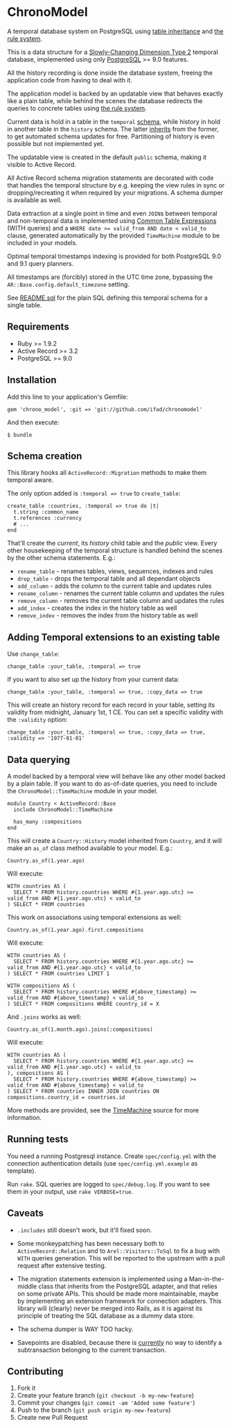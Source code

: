 # ChronoModel

A temporal database system on PostgreSQL using
[table inheritance](http://www.postgresql.org/docs/9.0/static/ddl-inherit.html) and
[the rule system](http://www.postgresql.org/docs/9.0/static/rules-update.html).

This is a data structure for a
[Slowly-Changing Dimension Type 2](http://en.wikipedia.org/wiki/Slowly_changing_dimension#Type_2)
temporal database, implemented using only [PostgreSQL](http://www.postgresql.org) >= 9.0 features.

All the history recording is done inside the database system, freeing the application code from
having to deal with it.

The application model is backed by an updatable view that behaves exactly like a plain table, while
behind the scenes the database redirects the queries to concrete tables using
[the rule system](http://www.postgresql.org/docs/9.0/static/rules-update.html).

Current data is hold in a table in the `temporal` [schema](http://www.postgresql.org/docs/9.0/static/ddl-schemas.html),
while history in hold in another table in the `history` schema. The latter
[inherits](http://www.postgresql.org/docs/9.0/static/ddl-inherit.html) from the former, to get
automated schema updates for free. Partitioning of history is even possible but not implemented
yet.

The updatable view is created in the default `public` schema, making it visible to Active Record.

All Active Record schema migration statements are decorated with code that handles the temporal
structure by e.g. keeping the view rules in sync or dropping/recreating it when required by your
migrations. A schema dumper is available as well.

Data extraction at a single point in time and even `JOIN`s between temporal and non-temporal data
is implemented using
[Common Table Expressions](http://www.postgresql.org/docs/9.0/static/queries-with.html)
(WITH queries) and a `WHERE date >= valid_from AND date < valid_to` clause, generated automatically
by the provided `TimeMachine` module to be included in your models.

Optimal temporal timestamps indexing is provided for both PostgreSQL 9.0 and 9.1 query planners.

All timestamps are (forcibly) stored in the UTC time zone, bypassing the `AR::Base.config.default_timezone`
setting.

See  [README.sql](https://github.com/ifad/chronomodel/blob/master/README.sql) for the plain SQL
defining this temporal schema for a single table.


## Requirements

* Ruby &gt;= 1.9.2
* Active Record &gt;= 3.2
* PostgreSQL &gt;= 9.0


## Installation

Add this line to your application's Gemfile:

    gem 'chrono_model', :git => 'git://github.com/ifad/chronomodel'

And then execute:

    $ bundle


## Schema creation

This library hooks all `ActiveRecord::Migration` methods to make them temporal aware.

The only option added is `:temporal => true` to `create_table`:

    create_table :countries, :temporal => true do |t|
      t.string :common_name
      t.references :currency
      # ...
    end

That'll create the _current_, its _history_ child table and the _public_ view.
Every other housekeeping of the temporal structure is handled behind the scenes
by the other schema statements. E.g.:

 * `rename_table`  - renames tables, views, sequences, indexes and rules
 * `drop_table`    - drops the temporal table and all dependant objects
 * `add_column`    - adds the column to the current table and updates rules
 * `rename_column` - renames the current table column and updates the rules
 * `remove_column` - removes the current table column and updates the rules
 * `add_index`     - creates the index in the history table as well
 * `remove_index`  - removes the index from the history table as well


## Adding Temporal extensions to an existing table

Use `change_table`:

    change_table :your_table, :temporal => true

If you want to also set up the history from your current data:

    change_table :your_table, :temporal => true, :copy_data => true

This will create an history record for each record in your table, setting its
validity from midnight, January 1st, 1 CE. You can set a specific validity
with the `:validity` option:

    change_table :your_table, :temporal => true, :copy_data => true, :validity => '1977-01-01'


## Data querying

A model backed by a temporal view will behave like any other model backed by a
plain table. If you want to do as-of-date queries, you need to include the
`ChronoModel::TimeMachine` module in your model.

    module Country < ActiveRecord::Base
      include ChronoModel::TimeMachine

      has_many :compositions
    end

This will create a `Country::History` model inherited from `Country`, and it
will make an `as_of` class method available to your model. E.g.:

    Country.as_of(1.year.ago)

Will execute:

    WITH countries AS (
      SELECT * FROM history.countries WHERE #{1.year.ago.utc} >= valid_from AND #{1.year.ago.utc} < valid_to
    ) SELECT * FROM countries

This work on associations using temporal extensions as well:

    Country.as_of(1.year.ago).first.compositions

Will execute:

    WITH countries AS (
      SELECT * FROM history.countries WHERE #{1.year.ago.utc} >= valid_from AND #{1.year.ago.utc} < valid_to
    ) SELECT * FROM countries LIMIT 1

    WITH compositions AS (
      SELECT * FROM history.countries WHERE #{above_timestamp} >= valid_from AND #{above_timestamp} < valid_to
    ) SELECT * FROM compositions WHERE country_id = X
    
And `.joins` works as well:

    Country.as_of(1.month.ago).joins(:compositions)
    
Will execute:

    WITH countries AS (
      SELECT * FROM history.countries WHERE #{1.year.ago.utc} >= valid_from AND #{1.year.ago.utc} < valid_to
    ), compositions AS (
      SELECT * FROM history.countries WHERE #{above_timestamp} >= valid_from AND #{above_timestamp} < valid_to
    ) SELECT * FROM countries INNER JOIN countries ON compositions.country_id = countries.id

More methods are provided, see the
[TimeMachine](https://github.com/ifad/chronomodel/blob/master/lib/chrono_model/time_machine.rb) source
for more information.


## Running tests

You need a running Postgresql instance. Create `spec/config.yml` with the
connection authentication details (use `spec/config.yml.example` as template).

Run `rake`. SQL queries are logged to `spec/debug.log`. If you want to see
them in your output, use `rake VERBOSE=true`.

## Caveats

 * `.includes` still doesn't work, but it'll fixed soon.

 * Some monkeypatching has been necessary both to `ActiveRecord::Relation` and
   to `Arel::Visitors::ToSql` to fix a bug with `WITH` queries generation. This
   will be reported to the upstream with a pull request after extensive testing.

 * The migration statements extension is implemented using a Man-in-the-middle
   class that inherits from the PostgreSQL adapter, and that relies on some
   private APIs. This should be made more maintainable, maybe by implementing
   an extension framework for connection adapters. This library will (clearly)
   never be merged into Rails, as it is against its principle of treating the
   SQL database as a dummy data store.

 * The schema dumper is WAY TOO hacky.

 * Savepoints are disabled, because there is
   [currently](http://archives.postgresql.org/pgsql-hackers/2012-08/msg01094.php)
   no way to identify a subtransaction belonging to the current transaction.


## Contributing

 1. Fork it
 2. Create your feature branch (`git checkout -b my-new-feature`)
 3. Commit your changes (`git commit -am 'Added some feature'`)
 4. Push to the branch (`git push origin my-new-feature`)
 5. Create new Pull Request
